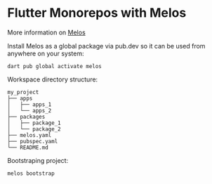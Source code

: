 # Flutter Monorepos with Melos

More information on [Melos](https://invertase.docs.page/melos)

Install Melos as a global package via pub.dev so it can be used from anywhere on your system:

```
dart pub global activate melos
```

Workspace directory structure:

```
my_project
├── apps
│   ├── apps_1
│   └── apps_2
├── packages
│   ├── package_1
│   └── package_2
├── melos.yaml
├── pubspec.yaml
└── README.md

```

Bootstraping project:

```
melos bootstrap
```
